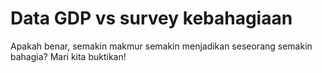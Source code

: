 # Data GDP vs survey kebahagiaan
Apakah benar, semakin makmur semakin menjadikan seseorang semakin bahagia?
Mari kita buktikan!
